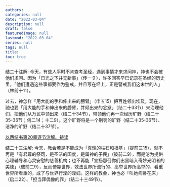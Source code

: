 ```yaml
---
authors:
categories: null
date: "2022-03-04"
description: null
draft: false
featuredImage: null
lastmod: "2022-03-04"
series: null
tags: null
title: 
toc: true
---
```


<!--more-->

结二十注解:
今天，有些人平时不肯查考圣经，遇到事情才来求问神，神也不会被他们求问。因为「日光之下并无新事」（传一９），许多回答早已记录在圣经的历史里，「他们遭遇这些事都要作为鉴戒，并且写在经上，正是警戒我们这末世的人」（林前十11）。

过去，神怎样「用大能的手和伸出来的膀臂」（申五15）把百姓领出埃及，现在，祂也要「用大能的手和伸出来的膀臂，并倾出来的忿怒」（结二十33节）来治理他们，把他们从万民中领出来（结二十34节），带领他们再一次经历旷野（结二十35-36节；何二14；十二9）。这个旷野将是一个刑罚的旷野（结二十35-36节）、洁净的旷野（结二十37节）。  


<a href="https://cmcbiblereading.com/2016/08/22/%e4%bb%a5%e8%a5%bf%e7%bb%93%e4%b9%a6%e7%ac%ac20%e7%ab%a0%e9%80%90%e8%8a%82%e6%b3%a8%e8%a7%a3%e3%80%81%e7%a5%b7%e8%af%bb/">以西结书第20章逐节注解、祷读</a>

结二十三注解:
今天，教会若是不能成为「真理的柱石和根基」（提前三15），就不再是「有君尊的祭司，是圣洁的国度，是属神的子民」（彼前二9），而是沦为提供心理辅导和心灵安慰的慈善机构；也不再能「宣扬那召你们出黑暗入奇妙光明者的美德」（彼前二9），反而倚靠世界，效法世界所流行的、高举世界所高举的、看重世界所看重的，成了与世界行淫的淫妇。这样的教会，神也必「叫她病卧在床」（启二22）、「担当拜偶像的罪」（结二十三49节）。